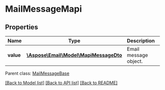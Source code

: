 # MailMessageMapi

## Properties
Name | Type | Description | Notes
------------ | ------------- | ------------- | -------------
**value** | [**\Aspose\Email\Model\MapiMessageDto**](MapiMessageDto.md) | Email message object. | 

 Parent class: [MailMessageBase](MailMessageBase.md)

[[Back to Model list]](README.md#documentation-for-models) [[Back to API list]](README.md#documentation-for-api-endpoints) [[Back to README]](README.md)



